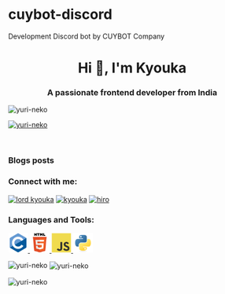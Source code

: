 # cuybot-discord
Development Discord bot by CUYBOT Company

<h1 align="center">Hi 👋, I'm Kyouka</h1>
<h3 align="center">A passionate frontend developer from India</h3>

<p align="left"> <img src="https://komarev.com/ghpvc/?username=yuri-neko&label=Profile%20views&color=0e75b6&style=flat" alt="yuri-neko" /> </p>

<p align="left"> <a href="https://github.com/ryo-ma/github-profile-trophy"><img src="https://github-profile-trophy.vercel.app/?username=yuri-neko" alt="yuri-neko" /></a> </p>

<p align="left"> <a href="https://twitter.com/" target="blank"><img src="https://img.shields.io/twitter/follow/?logo=twitter&style=for-the-badge" alt="" /></a> </p>

### Blogs posts
<!-- BLOG-POST-LIST:START -->
<!-- BLOG-POST-LIST:END -->

<h3 align="left">Connect with me:</h3>
<p align="left">
<a href="https://codepen.io/lord kyouka" target="blank"><img align="center" src="https://raw.githubusercontent.com/rahuldkjain/github-profile-readme-generator/master/src/images/icons/Social/codepen.svg" alt="lord kyouka" height="30" width="40" /></a>
<a href="https://dev.to/kyouka" target="blank"><img align="center" src="https://raw.githubusercontent.com/rahuldkjain/github-profile-readme-generator/master/src/images/icons/Social/devto.svg" alt="kyouka" height="30" width="40" /></a>
<a href="https://instagram.com/hiro" target="blank"><img align="center" src="https://raw.githubusercontent.com/rahuldkjain/github-profile-readme-generator/master/src/images/icons/Social/instagram.svg" alt="hiro" height="30" width="40" /></a>
</p>

<h3 align="left">Languages and Tools:</h3>
<p align="left"> <a href="https://www.cprogramming.com/" target="_blank" rel="noreferrer"> <img src="https://raw.githubusercontent.com/devicons/devicon/master/icons/c/c-original.svg" alt="c" width="40" height="40"/> </a> <a href="https://www.w3.org/html/" target="_blank" rel="noreferrer"> <img src="https://raw.githubusercontent.com/devicons/devicon/master/icons/html5/html5-original-wordmark.svg" alt="html5" width="40" height="40"/> </a> <a href="https://developer.mozilla.org/en-US/docs/Web/JavaScript" target="_blank" rel="noreferrer"> <img src="https://raw.githubusercontent.com/devicons/devicon/master/icons/javascript/javascript-original.svg" alt="javascript" width="40" height="40"/> </a> <a href="https://www.python.org" target="_blank" rel="noreferrer"> <img src="https://raw.githubusercontent.com/devicons/devicon/master/icons/python/python-original.svg" alt="python" width="40" height="40"/> </a> </p>

<p><img align="left" src="https://github-readme-stats.vercel.app/api/top-langs?username=yuri-neko&show_icons=true&locale=en&layout=compact" alt="yuri-neko" /></p>

<p>&nbsp;<img align="center" src="https://github-readme-stats.vercel.app/api?username=yuri-neko&show_icons=true&locale=en" alt="yuri-neko" /></p>

<p><img align="center" src="https://github-readme-streak-stats.herokuapp.com/?user=yuri-neko&" alt="yuri-neko" /></p>
